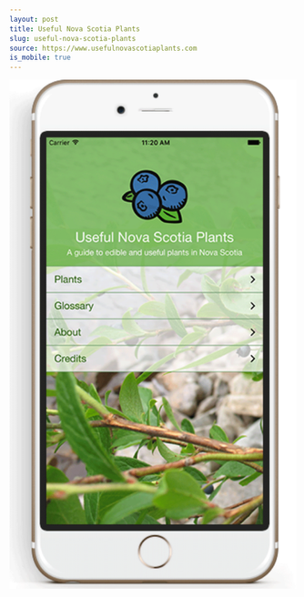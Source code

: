 ```yaml
---
layout: post
title: Useful Nova Scotia Plants
slug: useful-nova-scotia-plants
source: https://www.usefulnovascotiaplants.com
is_mobile: true
---
```


<img src="/screenshots/useful-nova-scotia-plants.png" alt="Useful Nova Scotia Plants">
